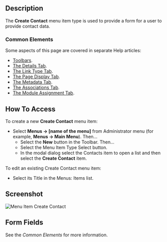 <!-- Filename: Help4.x:Menu_Item:_Create_Contact / Display title: Create Contact -->

## Description

The **Create Contact** menu item type is used to provide a form for a
user to provide contact data.

### Common Elements

Some aspects of this page are covered in separate Help articles:

* [Toolbars](jdocmanual?article=help/common-elements/toolbars).
* [The Details Tab](jdocmanual?article=help/menu-items-common/menu-item-details).
* [The Link Type Tab](jdocmanual?article=help/menu-items-common/menu-item-link-type).
* [The Page Display Tab](jdocmanual?article=help/menu-items-common/menu-item-page-display).
* [The Metadata Tab](jdocmanual?article=help/menu-items-common/menu-item-metadata).
* [The Associations Tab](jdocmanual?article=help/common-elements/edit-associations).
* [The Module Assignment Tab](jdocmanual?article=help/menu-items-common/menu-item-module-assignment).

## How To Access

To create a new **Create Contact** menu item:

- Select **Menus → \[name of the menu\]** from Administrator menu
  (for example, **Menus → Main Menu**). Then...
  - Select the **New** button in the Toolbar. Then...
  - Select the Menu Item Type Select button.
  - In the modal dialog select the Contacts item to open a list and then
    select the **Create Contact** item.

To edit an existing Create Contact menu item:

- Select its Title in the Menus: Items list.

## Screenshot

![Menu Item Create Contact](../../../en/images/menu-items/contacts-create-contact-details-tab.png)

## Form Fields

See the *Common Elements* for more information.
